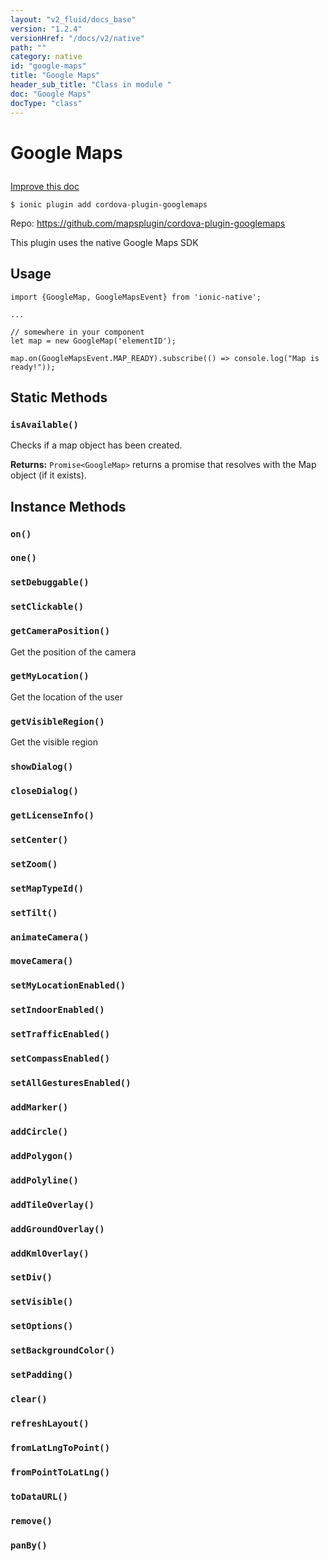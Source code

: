 ```yaml
---
layout: "v2_fluid/docs_base"
version: "1.2.4"
versionHref: "/docs/v2/native"
path: ""
category: native
id: "google-maps"
title: "Google Maps"
header_sub_title: "Class in module "
doc: "Google Maps"
docType: "class"
---
```









<h1 class="api-title">

  
  Google Maps
  

  

  

</h1>

<a class="improve-v2-docs" href="http://github.com/driftyco/ionic-native/edit/master/-native/src/plugins/googlemaps.ts#L39">
  Improve this doc
</a>





<!-- decorators -->


<pre><code>$ ionic plugin add cordova-plugin-googlemaps</code></pre>
<p>Repo:
  <a href="https://github.com/mapsplugin/cordova-plugin-googlemaps">
    https://github.com/mapsplugin/cordova-plugin-googlemaps
  </a>
</p>

<!-- description -->

<p>This plugin uses the native Google Maps SDK</p>



<!-- @usage tag -->

<h2>Usage</h2>

<pre><code>import {GoogleMap, GoogleMapsEvent} from &#39;ionic-native&#39;;

...

// somewhere in your component
let map = new GoogleMap(&#39;elementID&#39;);

map.on(GoogleMapsEvent.MAP_READY).subscribe(() =&gt; console.log(&quot;Map is ready!&quot;));
</code></pre>




<!-- @property tags -->
<h2>Static Methods</h2>
<div id="isAvailable"></div>
<h3><code>isAvailable()</code>

</h3>

Checks if a map object has been created.






<div class="return-value" markdown="1">
  <i class="icon ion-arrow-return-left"></i>
  <b>Returns:</b> 
<code>Promise&lt;GoogleMap&gt;</code> returns a promise that resolves with the Map object (if it exists).
</div>




<!-- methods on the class -->

<h2>Instance Methods</h2>

<div id="on"></div>

<h3>
  <code>on()</code>


</h3>












<div id="one"></div>

<h3>
  <code>one()</code>


</h3>












<div id="setDebuggable"></div>

<h3>
  <code>setDebuggable()</code>


</h3>












<div id="setClickable"></div>

<h3>
  <code>setClickable()</code>


</h3>












<div id="getCameraPosition"></div>

<h3>
  <code>getCameraPosition()</code>


</h3>

Get the position of the camera











<div id="getMyLocation"></div>

<h3>
  <code>getMyLocation()</code>


</h3>

Get the location of the user











<div id="getVisibleRegion"></div>

<h3>
  <code>getVisibleRegion()</code>


</h3>

Get the visible region











<div id="showDialog"></div>

<h3>
  <code>showDialog()</code>


</h3>












<div id="closeDialog"></div>

<h3>
  <code>closeDialog()</code>


</h3>












<div id="getLicenseInfo"></div>

<h3>
  <code>getLicenseInfo()</code>


</h3>












<div id="setCenter"></div>

<h3>
  <code>setCenter()</code>


</h3>












<div id="setZoom"></div>

<h3>
  <code>setZoom()</code>


</h3>












<div id="setMapTypeId"></div>

<h3>
  <code>setMapTypeId()</code>


</h3>












<div id="setTilt"></div>

<h3>
  <code>setTilt()</code>


</h3>












<div id="animateCamera"></div>

<h3>
  <code>animateCamera()</code>


</h3>












<div id="moveCamera"></div>

<h3>
  <code>moveCamera()</code>


</h3>












<div id="setMyLocationEnabled"></div>

<h3>
  <code>setMyLocationEnabled()</code>


</h3>












<div id="setIndoorEnabled"></div>

<h3>
  <code>setIndoorEnabled()</code>


</h3>












<div id="setTrafficEnabled"></div>

<h3>
  <code>setTrafficEnabled()</code>


</h3>












<div id="setCompassEnabled"></div>

<h3>
  <code>setCompassEnabled()</code>


</h3>












<div id="setAllGesturesEnabled"></div>

<h3>
  <code>setAllGesturesEnabled()</code>


</h3>












<div id="addMarker"></div>

<h3>
  <code>addMarker()</code>


</h3>












<div id="addCircle"></div>

<h3>
  <code>addCircle()</code>


</h3>












<div id="addPolygon"></div>

<h3>
  <code>addPolygon()</code>


</h3>












<div id="addPolyline"></div>

<h3>
  <code>addPolyline()</code>


</h3>












<div id="addTileOverlay"></div>

<h3>
  <code>addTileOverlay()</code>


</h3>












<div id="addGroundOverlay"></div>

<h3>
  <code>addGroundOverlay()</code>


</h3>












<div id="addKmlOverlay"></div>

<h3>
  <code>addKmlOverlay()</code>


</h3>












<div id="setDiv"></div>

<h3>
  <code>setDiv()</code>


</h3>












<div id="setVisible"></div>

<h3>
  <code>setVisible()</code>


</h3>












<div id="setOptions"></div>

<h3>
  <code>setOptions()</code>


</h3>












<div id="setBackgroundColor"></div>

<h3>
  <code>setBackgroundColor()</code>


</h3>












<div id="setPadding"></div>

<h3>
  <code>setPadding()</code>


</h3>












<div id="clear"></div>

<h3>
  <code>clear()</code>


</h3>












<div id="refreshLayout"></div>

<h3>
  <code>refreshLayout()</code>


</h3>












<div id="fromLatLngToPoint"></div>

<h3>
  <code>fromLatLngToPoint()</code>


</h3>












<div id="fromPointToLatLng"></div>

<h3>
  <code>fromPointToLatLng()</code>


</h3>












<div id="toDataURL"></div>

<h3>
  <code>toDataURL()</code>


</h3>












<div id="remove"></div>

<h3>
  <code>remove()</code>


</h3>












<div id="panBy"></div>

<h3>
  <code>panBy()</code>


</h3>










<!-- related link --><!-- end content block -->


<!-- end body block -->

